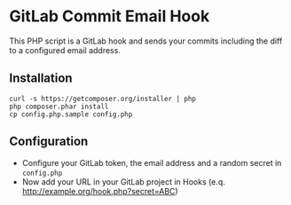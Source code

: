 # GitLab Commit Email Hook

This PHP script is a GitLab hook and sends your commits including
the diff to a configured email address.

## Installation

```
curl -s https://getcomposer.org/installer | php
php composer.phar install
cp config.php.sample config.php
```

## Configuration

- Configure your GitLab token, the email address and a random
  secret in `config.php`
- Now add your URL in your GitLab project in Hooks
  (e.q. http://example.org/hook.php?secret=ABC)
